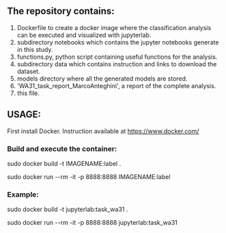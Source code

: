 ## The repository contains:
1. Dockerfile to create a docker image where the classification analysis can be executed and visualized with jupyterlab.
2. subdirectory notebooks which contains the jupyter notebooks generate in this study.
3. functions.py, python script containing useful functions for the analysis.
4. subdirectory data which contains instruction and links to download the dataset.
5. models directory where all the generated models are stored.
6. 'WA31_task_report_MarcoAnteghini', a report of the complete analysis.
7. this file.

## USAGE:

First install Docker. Instruction available at https://www.docker.com/


### Build and execute the container:

sudo docker build -t IMAGENAME:label .

sudo docker run --rm -it -p 8888:8888 IMAGENAME:label

### Example:
sudo docker build -t jupyterlab:task_wa31 . 

sudo docker run --rm -it -p 8888:8888 jupyterlab:task_wa31






